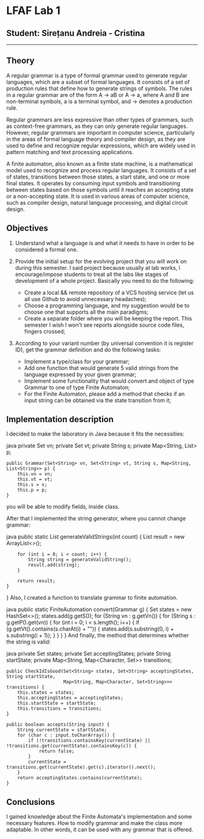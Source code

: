 # LFAF Lab 1

## Student: Sirețanu Andreia - Cristina

----

## Theory

A regular grammar is a type of formal grammar used to generate regular languages, which are a subset of formal languages. It consists of a set of production rules that define how to generate strings of symbols. The rules in a regular grammar are of the form A -> aB or A -> a, where A and B are non-terminal symbols, a is a terminal symbol, and -> denotes a production rule.

Regular grammars are less expressive than other types of grammars, such as context-free grammars, as they can only generate regular languages. However, regular grammars are important in computer science, particularly in the areas of formal language theory and compiler design, as they are used to define and recognize regular expressions, which are widely used in pattern matching and text processing applications.

A finite automaton, also known as a finite state machine, is a mathematical model used to recognize and process regular languages. It consists of a set of states, transitions between those states, a start state, and one or more final states. It operates by consuming input symbols and transitioning between states based on those symbols until it reaches an accepting state or a non-accepting state. It is used in various areas of computer science, such as compiler design, natural language processing, and digital circuit design.

## Objectives

1) Understand what a language is and what it needs to have in order to be considered a formal one.

2) Provide the initial setup for the evolving project that you will work on during this semester. I said project because usually at lab works, I encourage/impose students to treat all the labs like stages of development of a whole project. Basically you need to do the following:
    - Create a local && remote repository of a VCS hosting service (let us all use Github to avoid unnecessary headaches);
    - Choose a programming language, and my suggestion would be to choose one that supports all the main paradigms;
    - Create a separate folder where you will be keeping the report. This semester I wish I won't see reports alongside source code files, fingers crossed;

3) According to your variant number (by universal convention it is register ID), get the grammar definition and do the following tasks:
    - Implement a type/class for your grammar;
    - Add one function that would generate 5 valid strings from the language expressed by your given grammar;
    - Implement some functionality that would convert and object of type Grammar to one of type Finite Automaton;
    - For the Finite Automaton, please add a method that checks if an input string can be obtained via the state transition from it;

## Implementation description

I decided to make the laboratory in Java because it fits the necessities:

java
private Set<String> vn;
    private Set<String> vt;
    private String s;
    private Map<String, List<String>> p;

    public Grammar(Set<String> vn, Set<String> vt, String s, Map<String, List<String>> p) {
        this.vn = vn;
        this.vt = vt;
        this.s = s;
        this.p = p;
    }

you will be able to modify fields, inside class.

After that I implemented the string generator, where you cannot change grammar:

java
public static List<String> generateValidStrings(int count) {
        List<String> result = new ArrayList<>();

        for (int i = 0; i < count; i++) {
            String string = generateValidString();
            result.add(string);
        }

        return result;
    }
}
Also, I created a function to translate grammar to finite automation.

java
public static FiniteAutomation convert(Grammar g) {
        Set<String> states = new HashSet<>();
        states.add(g.getS());
        for (String vn : g.getVn()) {
            for (String s : g.getP().get(vn)) {
                for (int i = 0; i < s.length(); i++) {
                    if (g.getVt().contains(s.charAt(i) + "")) {
                        states.add(s.substring(0, i) + s.substring(i + 1));
                    }
                }
            }
        }
And finally, the method that determines whether the string is valid:

java
private Set<String> states;
    private Set<String> acceptingStates;
    private String startState;
    private Map<String, Map<Character, Set<String>>> transitions;

    public CheckIdIsGood(Set<String> states, Set<String> acceptingStates, String startState,
                         Map<String, Map<Character, Set<String>>> transitions) {
        this.states = states;
        this.acceptingStates = acceptingStates;
        this.startState = startState;
        this.transitions = transitions;
    }

    public boolean accepts(String input) {
        String currentState = startState;
        for (char c : input.toCharArray()) {
            if (!transitions.containsKey(currentState) || !transitions.get(currentState).containsKey(c)) {
                return false;
            }
            currentState = transitions.get(currentState).get(c).iterator().next();
        }
        return acceptingStates.contains(currentState);
    }

## Conclusions

I gained knowledge about the Finite Automata's implementation and some necessary features. How to modify grammar and make the class more adaptable. In other words, it can be used with any grammar that is offered.
